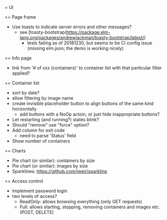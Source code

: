 
= UI

== Page frame

- Use toasts to indicate server errors and other messages?
  - see [toasty-bootstrap(https://package.elm-lang.org/packages/andrewjackman/toasty-bootstrap/latest/)
    - tests failing as of 20181230, but seems to be CI config issue (missing elm.json; the demo
      is working nicely)

== Info page

- link from '# of xxx (containers)' to container list with that particular filter applied?

== Container list

- sort by date?
- allow filtering by image name
- create invisible placeholder button to align buttons of the same kind horizontally
  - add buttons with a NoOp actoin, or just hide inappropriate buttons?
- Let restarting (and running?) states blink?
- Should "remove" use "force" option?
- Add column for exit code
  - need to parse 'Status' field
- Show number of containers


== Charts

- Pie chart (or similar): containers by size
- Pie chart (or similar): images by size
- Sparklines: https://github.com/jweir/sparkline

== Access control

- Implement password login
- two levels of access?
  - ReadOnly: allows browsing everything (only GET requests)
  - Full: allows starting, stopping, removing containers and images etc. (POST, DELETE)

